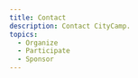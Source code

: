 ```yaml
---
title: Contact
description: Contact CityCamp.
topics:
  - Organize
  - Participate
  - Sponsor
---
```


